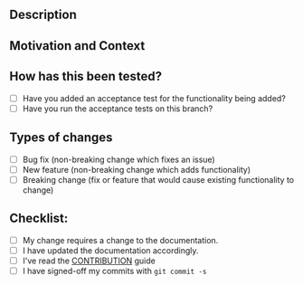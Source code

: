 ## Description
<!--- Describe your changes in detail -->

## Motivation and Context
<!--- Why is this change required? What problem does it solve? -->
<!--- If it fixes an open issue, please link to the issue here. -->
<!--- If it works towards an open issue, please link to the issue here. -->

## How has this been tested?
- [ ] Have you added an acceptance test for the functionality being added?
- [ ] Have you run the acceptance tests on this branch?

## Types of changes
<!--- What types of changes does your code introduce? Put an `x` in all the boxes that apply: -->
- [ ] Bug fix (non-breaking change which fixes an issue)
- [ ] New feature (non-breaking change which adds functionality)
- [ ] Breaking change (fix or feature that would cause existing functionality to change)

## Checklist:
- [ ] My change requires a change to the documentation.
- [ ] I have updated the documentation accordingly.
- [ ] I've read the [CONTRIBUTION](https://github.com/swade1987/flux2-kustomize-template/blob/main/CONTRIBUTING.md) guide
- [ ] I have signed-off my commits with `git commit -s`
